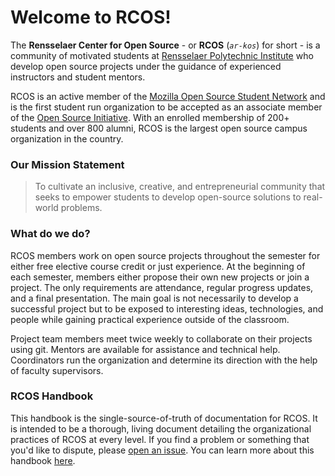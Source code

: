 # Welcome to RCOS!

The **Rensselaer Center for Open Source** - or **RCOS** (*`ar-kos`*) for short - is a community of motivated students at [Rensselaer Polytechnic Institute](http://rpi.edu) who develop open source projects under the guidance of experienced instructors and student mentors.

RCOS is an active member of the [Mozilla Open Source Student Network](https://opensource.mozilla.community/) and is the first student run organization to be accepted as an associate member of the [Open Source Initiative](https://opensource.org/). With an enrolled membership of 200+ students and over 800 alumni, RCOS is the largest open source campus organization in the country.

### Our Mission Statement

> To cultivate an inclusive, creative, and entrepreneurial community that seeks to empower students to develop open-source solutions to real-world problems.

### What do we do?
RCOS members work on open source projects throughout the semester for either free elective course credit or just experience. At the beginning of each semester, members either propose their own new projects or join a project. The only requirements are attendance, regular progress updates, and a final presentation. The main goal is not necessarily to develop a successful project but to be exposed to interesting ideas, technologies, and people while gaining practical experience outside of the classroom.  

Project team members meet twice weekly to collaborate on their projects using git. Mentors are available for assistance and technical help. Coordinators run the organization and determine its direction with the help of faculty supervisors.

### RCOS Handbook
This handbook is the single-source-of-truth of documentation for RCOS. It is intended to be a thorough, living document detailing the organizational practices of RCOS at every level. If you find a problem or something that you'd like to dispute, please [open an issue](https://github.com/rcos/handbook/issues/new). You can learn more about this handbook [here](handbook/README.md).
